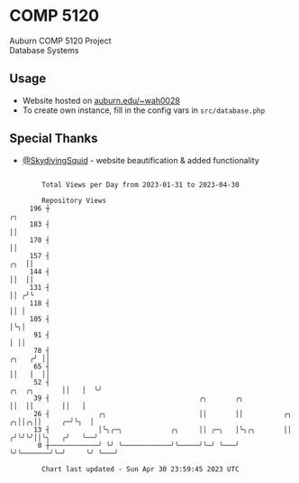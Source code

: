 # COMP 5120
Auburn COMP 5120 Project  
Database Systems

## Usage
- Website hosted on [auburn.edu/~wah0028](https://webhome.auburn.edu/~wah0028/)
- To create own instance, fill in the config vars in `src/database.php`

## Special Thanks
- [@SkydivingSquid](https://github.com/SkydivingSquid) - website beautification & added functionality

```

        Total Views per Day from 2023-01-31 to 2023-04-30

        Repository Views
     196 ┼                                                                                       ╭╮
     183 ┤                                                                                       ││
     170 ┤                                                                                       ││
     157 ┤                                                                                   ╭╮  ││
     144 ┤                                                                                   ││  ││
     131 ┤                                                                                   ││ ╭╯╰
     118 ┤                                                                                   ││ │
     105 ┤                                                                                   │╰╮│
      91 ┤                                                                                   │ ││
      78 ┤                                                                             ╭╮   ╭╯ ││
      65 ┤                                                                             ││   │  ││
      52 ┤                                                                ╭╮  ╭╮       ││   │  ╰╯
      39 ┤                                     ╭╮       ╭╮                ││  ││       ││   │
      26 ┤            ╭╮                       ││       ││          ╭╮  ╭╮││╭╮││     ╭─╯╰╮  │
      13 ┤            │╰╮╭─╮            ╭╮     ││ ╭─╮   │╰╮╭╮       ││ ╭╯╰╯╰╯││╰╮   ╭╯   ╰──╯
       0 ┼────────────╯ ╰╯ ╰────────────╯╰─────╯╰─╯ ╰───╯ ╰╯╰───────╯╰─╯     ╰╯ ╰───╯

        Chart last updated - Sun Apr 30 23:59:45 2023 UTC
        
```
